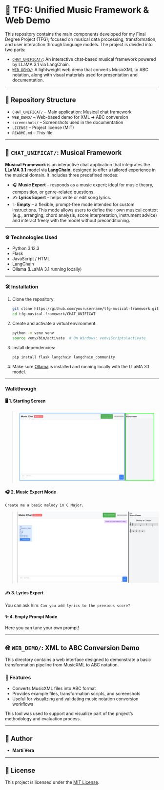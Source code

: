 # 🎼 TFG: Unified Music Framework & Web Demo

This repository contains the main components developed for my Final Degree Project (TFG), focused on musical data processing, transformation, and user interaction through language models. The project is divided into two parts:

- [`CHAT_UNIFICAT/`](#-chat_unificat-musical-framework): An interactive chat-based musical framework powered by LLaMA 3.1 via LangChain.
- [`WEB_DEMO/`](#-web_demo-xml-to-abc-conversion-demo): A lightweight web demo that converts MusicXML to ABC notation, along with visual materials used for presentation and documentation.

---

## 📁 Repository Structure

- `CHAT_UNIFICAT/` – Main application: Musical chat framework  
- `WEB_DEMO/` – Web-based demo for XML ➜ ABC conversion  
- `screenshots/` – Screenshots used in the documentation  
- `LICENSE` – Project license (MIT)  
- `README.md` – This file

---

## 🎵 `CHAT_UNIFICAT/`: Musical Framework

**Musical Framework** is an interactive chat application that integrates the **LLaMA 3.1** model via **LangChain**, designed to offer a tailored experience in the musical domain. It includes three predefined modes:

- 🎧 **Music Expert** – responds as a music expert; ideal for music theory, composition, or genre-related questions.  
- ✍️ **Lyrics Expert** – helps write or edit song lyrics.  
- ✨ **Empty** – a flexible, prompt-free mode intended for custom instructions. This mode allows users to define their own musical context (e.g., arranging, chord analysis, score interpretation, instrument advice) and interact freely with the model without preconditioning.

---

### ⚙️ Technologies Used

- Python 3.12.3  
- Flask  
- JavaScript / HTML  
- LangChain  
- Ollama (LLaMA 3.1 running locally)

---

### 🛠️ Installation

1. Clone the repository:

    ```bash
    git clone https://github.com/yourusername/tfg-musical-framework.git
    cd tfg-musical-framework/CHAT_UNIFICAT
    ```

2. Create and activate a virtual environment:

    ```bash
    python -m venv venv
    source venv/bin/activate  # On Windows: venv\Scripts\activate
    ```

3. Install dependencies:

    ```bash
    pip install flask langchain langchain_community
    ```

4. Make sure [Ollama](https://ollama.com/) is installed and running locally with the LLaMA 3.1 model.

---

### Walkthrough

#### 🖥️ 1. Starting Screen

> ![Starting Screen](screenshots/starting_screen.png)

#### 🎧 2. Music Expert Mode  
`Create me a basic melody in C Major.`  
> ![Music Expert Chat](screenshots/music_expert_basic_c_major.png)

#### ✍️ 3. Lyrics Expert
You can ask him:
`Can you add lyrics to the previous score?`  

#### ✨ 4. Empty Prompt Mode  
Here you can tune your own prompt! 

---

## 🌐 `WEB_DEMO/`: XML to ABC Conversion Demo

This directory contains a web interface designed to demonstrate a basic transformation pipeline from MusicXML to ABC notation.

### 🧩 Features

- Converts MusicXML files into ABC format
- Provides example files, transformation scripts, and screenshots
- Useful for visualizing and validating music notation conversion workflows

This tool was used to support and visualize part of the project’s methodology and evaluation process.

---

## 👤 Author

- **Martí Vera**



---

## 📄 License

This project is licensed under the [MIT License](LICENSE).
